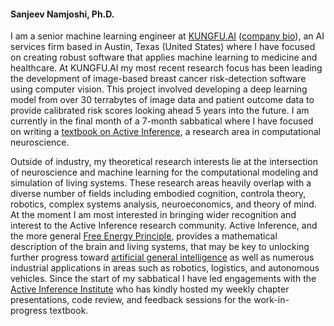 #### Sanjeev Namjoshi, Ph.D.

I am a senior machine learning engineer at [KUNGFU.AI](https://www.kungfu.ai/) ([company bio](https://www.kungfu.ai/blog-post/kungfu-ai-welcomes-sanjeev-namjoshi)), an AI services firm based in Austin, Texas (United States) where I have focused on creating robust software that applies machine learning to medicine and healthcare. At KUNGFU.AI my most recent research focus has been leading the development of image-based breast cancer risk-detection software using computer vision. This project involved developing a deep learning model from over 30 terrabytes of image data and patient outcome data to provide calibrated risk scores looking ahead 5 years into the future. I am currently in the final month of a 7-month sabbatical where I have focused on writing a [textbook on Active Inference](faif.md), a research area in computational neuroscience.

Outside of industry, my theoretical research interests lie at the intersection of neuroscience and machine learning for the computational modeling and simulation of living systems. These research areas heavily overlap with a diverse number of fields including embodied cognition, controla theory, robotics, complex systems analysis, neuroeconomics, and theory of mind. At the moment I am most interested in bringing wider recognition and interest to the Active Inference research community. Active Inference, and the more general [Free Energy Principle](https://en.wikipedia.org/wiki/Free_energy_principle), provides a mathematical description of the brain and living systems, that may be key to unlocking further progress toward [artificial general intelligence](https://en.wikipedia.org/wiki/Artificial_general_intelligence) as well as numerous industrial applications in areas such as robotics, logistics, and autonomous vehicles. Since the start of my sabbatical I have led engagements with the [Active Inference Institute](https://www.activeinference.org/) who has kindly hosted my weekly chapter presentations, code review, and feedback sessions for the work-in-progress textbook.